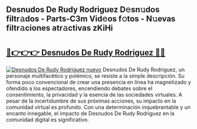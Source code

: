 ## Desnudos De Rudy Rodriguez D𝚎sn𝚞dos filtr𝚊dos - Parts-C3m Vid𝚎os f𝚘tos - N𝚞evas filtr𝚊ciones atr𝚊ctivas zKiHi

# <h2><a href="http://mb16v7o.tromn.icu/?c=Desnudos+De+Rudy+Rodriguez">🔗👉👉👉 Desnudos De Rudy Rodriguez 🔗🔗</a></h2>

[![Desnudos De Rudy Rodriguez nuevo](https://i.imgur.com/pEAQMta.gif)](http://mb16v7o.tromn.icu/?c=Desnudos+De+Rudy+Rodriguez)
Desnudos De Rudy Rodriguez, un personaje multifacético y polémico, se resiste a la simple descripción. Su forma poco convencional de crear una presencia en línea ha magnetizado y ofendido a los espectadores, encendiendo debates sobre el consentimiento, la privacidad y la esencia de las sociedades virtuales. A pesar de la incertidumbre de sus próximas acciones, su impacto en la comunidad virtual es profundo. Con una determinación inquebrantable y un encanto innegable, el impacto de Desnudos De Rudy Rodriguez en la comunidad digital es significativo.

